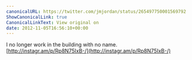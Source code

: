```yaml
---
canonicalURL: https://twitter.com/jmjordan/status/265497750001569792
ShowCanonicalLink: true
CanonicalLinkText: View original on
date: 2012-11-05T16:56:10+00:00
---
```

I no longer work in the building with no name. [http://instagr.am/p/Rp8N75IxB-/](http://instagr.am/p/Rp8N75IxB-/)